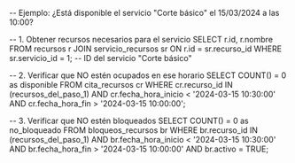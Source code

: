 -- Ejemplo: ¿Está disponible el servicio "Corte básico" el 15/03/2024 a las 10:00?

-- 1. Obtener recursos necesarios para el servicio
SELECT r.id, r.nombre 
FROM recursos r
JOIN servicio_recursos sr ON r.id = sr.recurso_id
WHERE sr.servicio_id = 1; -- ID del servicio "Corte básico"

-- 2. Verificar que NO estén ocupados en ese horario
SELECT COUNT() = 0 as disponible
FROM cita_recursos cr
WHERE cr.recurso_id IN (recursos_del_paso_1)
AND cr.fecha_hora_inicio < '2024-03-15 10:30:00'
AND cr.fecha_hora_fin > '2024-03-15 10:00:00';

-- 3. Verificar que NO estén bloqueados
SELECT COUNT() = 0 as no_bloqueado
FROM bloqueos_recursos br
WHERE br.recurso_id IN (recursos_del_paso_1)
AND br.fecha_hora_inicio < '2024-03-15 10:30:00'
AND br.fecha_hora_fin > '2024-03-15 10:00:00'
AND br.activo = TRUE;